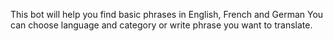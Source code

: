 This bot will help you find basic phrases in English, French and German
You can choose language and category or write phrase you want to translate.
